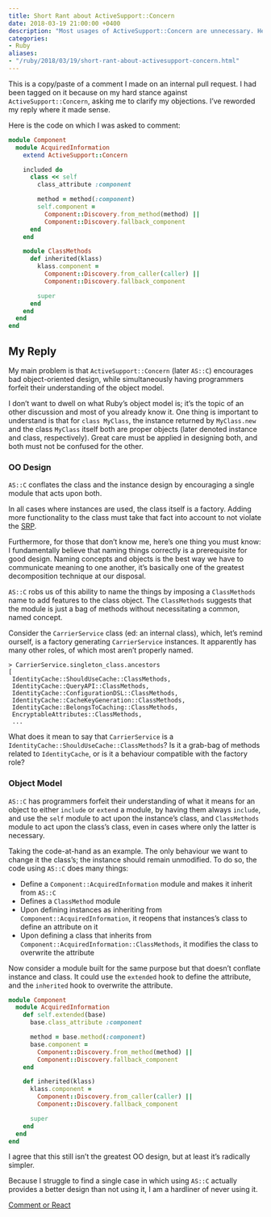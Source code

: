 ```yaml
---
title: Short Rant about ActiveSupport::Concern
date: 2018-03-19 21:00:00 +0400
description: "Most usages of ActiveSupport::Concern are unnecessary. Here's why."
categories:
- Ruby
aliases:
- "/ruby/2018/03/19/short-rant-about-activesupport-concern.html"
---
```


This is a copy/paste of a comment I made on an internal pull request. I had been tagged on it because on my hard stance against `ActiveSupport::Concern`, asking me to clarify my objections.
I’ve reworded my reply where it made sense.

Here is the code on which I was asked to comment:

```ruby
module Component
  module AcquiredInformation
    extend ActiveSupport::Concern

    included do
      class << self
        class_attribute :component

        method = method(:component)
        self.component =
          Component::Discovery.from_method(method) ||
          Component::Discovery.fallback_component
      end
    end

    module ClassMethods
      def inherited(klass)
        klass.component =
          Component::Discovery.from_caller(caller) ||
          Component::Discovery.fallback_component

        super
      end
    end
  end
end
```

## My Reply

My main problem is that `ActiveSupport::Concern` (later `AS::C`) encourages bad object-oriented design, while simultaneously having programmers forfeit their understanding of the object model.

I don’t want to dwell on what Ruby’s object model is; it’s the topic of an other discussion and most of you already know it. One thing is important to understand is that for `class MyClass`, the instance returned by `MyClass.new` and the class `MyClass` itself both are proper objects (later denoted instance and class, respectively). Great care must be applied in designing both, and both must not be confused for the other.

### OO Design
`AS::C` conflates the class and the instance design by encouraging a single module that acts upon both.

In all cases where instances are used, the class itself is a factory. Adding more functionality to the class must take that fact into account to not violate the [SRP](https://en.wikipedia.org/wiki/Single_responsibility_principle).

Furthermore, for those that don’t know me, here’s one thing you must know: I fundamentally believe that naming things correctly is a prerequisite for good design. Naming concepts and objects is the best way we have to communicate meaning to one another, it’s basically one of the greatest decomposition technique at our disposal.

`AS::C` robs us of this ability to name the things by imposing a `ClassMethods` name to add features to the class object. The `ClassMethods` suggests that the module is just a bag of methods without necessitating a common, named concept.

Consider the `CarrierService` class (ed: an internal class), which, let’s remind ourself, is a factory generating `CarrierService` instances. It apparently has many other roles, of which most aren’t properly named.

```
> CarrierService.singleton_class.ancestors
[
 IdentityCache::ShouldUseCache::ClassMethods,
 IdentityCache::QueryAPI::ClassMethods,
 IdentityCache::ConfigurationDSL::ClassMethods,
 IdentityCache::CacheKeyGeneration::ClassMethods,
 IdentityCache::BelongsToCaching::ClassMethods,
 EncryptableAttributes::ClassMethods,
 ...
```

What does it mean to say that `CarrierService` is a `IdentityCache::ShouldUseCache::ClassMethods`? Is it a grab-bag of methods related to `IdentityCache`, or is it a behaviour compatible with the factory role?

### Object Model
`AS::C` has programmers forfeit their understanding of what it means for an object to either `include` or `extend` a module, by having them always `include`, and use the `self` module to act upon the instance’s class, and `ClassMethods` module to act upon the class’s class, even in cases where only the latter is necessary.

Taking the code-at-hand as an example. The only behaviour we want to change it the class’s; the instance should remain unmodified. To do so, the code using `AS::C` does many things:

- Define a `Component::AcquiredInformation` module and makes it inherit from `AS::C`
- Defines a `ClassMethod` module
- Upon defining instances as inheriting from `Component::AcquiredInformation`, it reopens that instances’s class to define an attribute on it
- Upon defining a class that inherits from `Component::AcquiredInformation::ClassMethods`, it modifies the class to overwrite the attribute

Now consider a module built for the same purpose but that doesn’t conflate instance and class. It could use the `extended` hook to define the attribute, and the `inherited` hook to overwrite the attribute.

```ruby
module Component
  module AcquiredInformation
    def self.extended(base)
      base.class_attribute :component

      method = base.method(:component)
      base.component =
        Component::Discovery.from_method(method) ||
        Component::Discovery.fallback_component
    end

    def inherited(klass)
      klass.component =
        Component::Discovery.from_caller(caller) ||
        Component::Discovery.fallback_component

      super
    end
  end
end
```

I agree that this still isn’t the greatest OO design, but at least it’s radically simpler.

Because I struggle to find a single case in which using `AS::C` actually provides a better design than not using it, I am a hardliner of never using it.

[Comment or React](https://github.com/gmalette/gmalette.github.io-src/pull/4)

